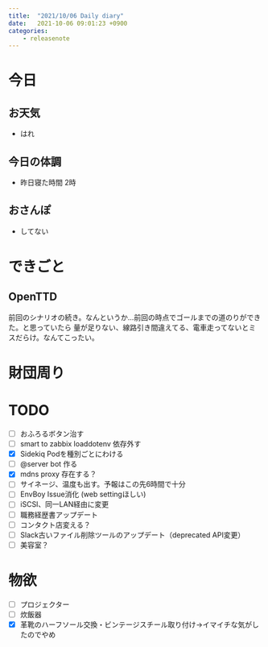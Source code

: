 ```yaml
---
title:  "2021/10/06 Daily diary"
date:   2021-10-06 09:01:23 +0900
categories:
    - releasenote
---
```

# 今日

## お天気

* はれ

## 今日の体調

* 昨日寝た時間 2時

## おさんぽ

* してない

# できごと

## OpenTTD

前回のシナリオの続き。なんというか…前回の時点でゴールまでの道のりができた。と思っていたら
量が足りない、線路引き間違えてる、電車走ってないとミスだらけ。なんてこったい。

# 財団周り


# TODO 

- [ ] おふろるボタン治す
- [ ] smart to zabbix loaddotenv 依存外す
- [x] Sidekiq Podを種別ごとにわける
- [ ] @server bot 作る
- [x] mdns proxy 存在する？
- [ ] サイネージ、温度も出す。予報はこの先6時間で十分
- [ ] EnvBoy Issue消化 (web settingほしい)
- [ ] iSCSI、同一LAN経由に変更
- [ ] 職務経歴書アップデート
- [ ] コンタクト店変える？
- [ ] Slack古いファイル削除ツールのアップデート（deprecated API変更）
- [ ] 美容室？

# 物欲

- [ ] プロジェクター
- [ ] 炊飯器
- [x] 革靴のハーフソール交換・ビンテージスチール取り付け→イマイチな気がしたのでやめ
